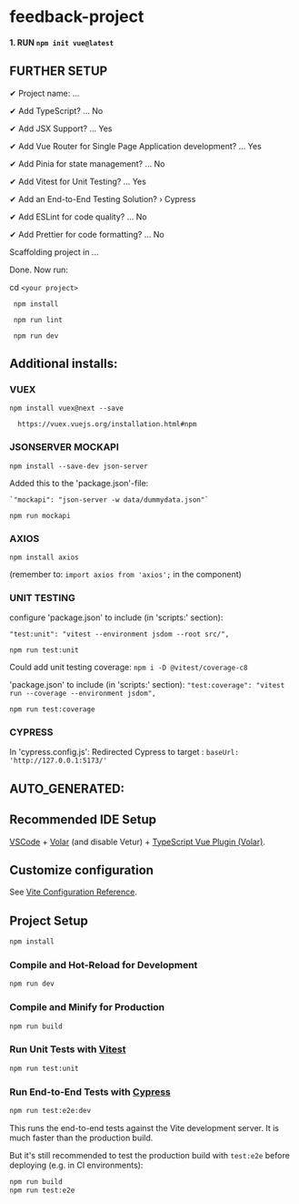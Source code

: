 # feedback-project

#### 1. RUN `npm init vue@latest`

## FURTHER SETUP

✔ Project name: … <your project>
  
✔ Add TypeScript? … No
  
✔ Add JSX Support? … Yes
  
✔ Add Vue Router for Single Page Application development? … Yes
  
✔ Add Pinia for state management? … No
  
✔ Add Vitest for Unit Testing? … Yes
  
✔ Add an End-to-End Testing Solution? › Cypress
  
✔ Add ESLint for code quality? … No
  
✔ Add Prettier for code formatting? … No
  

Scaffolding project in <your project location>...

Done. Now run:

  cd `<your project>`
  
 ` npm install`
  
 ` npm run lint`
  
 ` npm run dev`
  

  ## Additional installs: 
  
  ### VUEX
  `npm install vuex@next --save`
  
      https://vuex.vuejs.org/installation.html#npm
  
  
  ### JSONSERVER MOCKAPI
  
  `npm install --save-dev json-server`
  
  Added this to the 'package.json'-file: 
    
    `"mockapi": "json-server -w data/dummydata.json"`
  
  `npm run mockapi`
  
  ### AXIOS
  
  `npm install axios`
  
  (remember to: 
    `import axios from 'axios';`
  in the component)
  
  
  ### UNIT TESTING
  
  configure 'package.json' to include (in 'scripts:' section): 
  
  `"test:unit": "vitest --environment jsdom --root src/",`
  
  `npm run test:unit`
  
  Could add unit testing coverage: 
  `npm i -D @vitest/coverage-c8`
  
  'package.json' to include (in 'scripts:' section): 
  `"test:coverage": "vitest run --coverage --environment jsdom", `
  
  `npm run test:coverage`

  
  ### CYPRESS
  
  In 'cypress.config.js':
  Redirected Cypress to target :  `baseUrl: 'http://127.0.0.1:5173/'`
  
  
  
  
  
  
  
  ## AUTO_GENERATED: 
## Recommended IDE Setup

[VSCode](https://code.visualstudio.com/) + [Volar](https://marketplace.visualstudio.com/items?itemName=Vue.volar) (and disable Vetur) + [TypeScript Vue Plugin (Volar)](https://marketplace.visualstudio.com/items?itemName=Vue.vscode-typescript-vue-plugin).

## Customize configuration

See [Vite Configuration Reference](https://vitejs.dev/config/).

## Project Setup

```sh
npm install
```

### Compile and Hot-Reload for Development

```sh
npm run dev
```

### Compile and Minify for Production

```sh
npm run build
```

### Run Unit Tests with [Vitest](https://vitest.dev/)

```sh
npm run test:unit
```

### Run End-to-End Tests with [Cypress](https://www.cypress.io/)

```sh
npm run test:e2e:dev
```

This runs the end-to-end tests against the Vite development server.
It is much faster than the production build.

But it's still recommended to test the production build with `test:e2e` before deploying (e.g. in CI environments):

```sh
npm run build
npm run test:e2e
```


